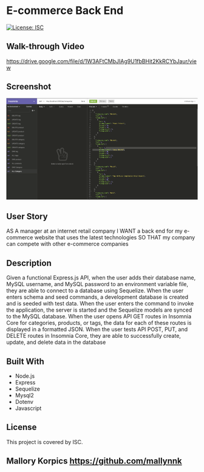 # E-commerce Back End 

[![License: ISC](https://img.shields.io/badge/License-ISC-blue.svg)](https://opensource.org/licenses/ISC)

## Walk-through Video
https://drive.google.com/file/d/1W3AFtCMbJIAg9U1fbBHit2KkRCYbJaur/view

## Screenshot
![Screenshot](img/insomnia.png)

## User Story
AS A manager at an internet retail company
I WANT a back end for my e-commerce website that uses the latest technologies
SO THAT my company can compete with other e-commerce companies

## Description
Given a functional Express.js API, when the user adds their database name, MySQL username, and MySQL password to an environment variable file, they are able to connect to a database using Sequelize. When the user enters schema and seed commands, a development database is created and is seeded with test data. When the user enters the command to invoke the application, the server is started and the Sequelize models are synced to the MySQL database. When the user opens API GET routes in Insomnia Core for categories, products, or tags, the data for each of these routes is displayed in a formatted JSON. When the user tests API POST, PUT, and DELETE routes in Insomnia Core, they are able to successfully create, update, and delete data in the database


## Built With
* Node.js
* Express
* Sequelize
* Mysql2
* Dotenv
* Javascript

## License
This project is covered by ISC.

## Mallory Korpics https://github.com/mallynnk